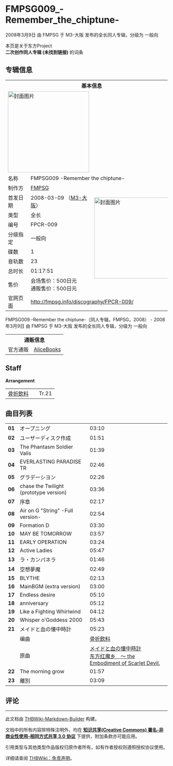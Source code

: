 # FMPSG009_-Remember_the_chiptune-

<!-- source html: G:\repos\THBWiki-Markdown-Builder\THBWikiMarkdown\Temp\main\d\db\ns0%3AFMPSG009_-Remember_the_chiptune-.html -->

2008年3月9日 由 FMPSG 于 M3-大阪 发布的全长同人专辑，分级为 一般向

本页是关于东方Project  
 **二次创作同人专辑 (未找到链接)** 的词条
## 专辑信息

<table><tbody><tr><th colspan="3">基本信息</th></tr><tr><td class="cover-artwork-mobile" colspan="2"><a href="./文件-FMPSG009_-Remember_the_chiptune-封面.jpg.md" class="image" title="封面图片"><img alt="封面图片" src="https://upload.thwiki.cc/thumb/9/95/FMPSG009_-Remember_the_chiptune-%E5%B0%81%E9%9D%A2.jpg/252px-FMPSG009_-Remember_the_chiptune-%E5%B0%81%E9%9D%A2.jpg" decoding="async" loading="lazy" width="252" height="252" srcset="https://upload.thwiki.cc/thumb/9/95/FMPSG009_-Remember_the_chiptune-%E5%B0%81%E9%9D%A2.jpg/378px-FMPSG009_-Remember_the_chiptune-%E5%B0%81%E9%9D%A2.jpg 1.5x, https://upload.thwiki.cc/thumb/9/95/FMPSG009_-Remember_the_chiptune-%E5%B0%81%E9%9D%A2.jpg/504px-FMPSG009_-Remember_the_chiptune-%E5%B0%81%E9%9D%A2.jpg 2x" data-file-width="568" data-file-height="568"></a></td>
</tr><tr><td class="label">名称</td><td colspan="2"> FMPSG009 -Remember the chiptune- </td></tr><tr><td class="label">制作方</td><td><a href="./FMPSG.md" title="FMPSG">FMPSG</a></td><td class="cover-artwork" rowspan="9" style="min-width:252px;"><a href="./文件-FMPSG009_-Remember_the_chiptune-封面.jpg.md" class="image" title="封面图片"><img alt="封面图片" src="https://upload.thwiki.cc/thumb/9/95/FMPSG009_-Remember_the_chiptune-%E5%B0%81%E9%9D%A2.jpg/252px-FMPSG009_-Remember_the_chiptune-%E5%B0%81%E9%9D%A2.jpg" decoding="async" loading="lazy" width="252" height="252" srcset="https://upload.thwiki.cc/thumb/9/95/FMPSG009_-Remember_the_chiptune-%E5%B0%81%E9%9D%A2.jpg/378px-FMPSG009_-Remember_the_chiptune-%E5%B0%81%E9%9D%A2.jpg 1.5x, https://upload.thwiki.cc/thumb/9/95/FMPSG009_-Remember_the_chiptune-%E5%B0%81%E9%9D%A2.jpg/504px-FMPSG009_-Remember_the_chiptune-%E5%B0%81%E9%9D%A2.jpg 2x" data-file-width="568" data-file-height="568"></a></td>
</tr><tr><td class="label">首发日期</td><td>2008-03-09&#160;（<a href="/展会作品列表?e=M3%23%E5%A4%A7%E9%98%AA">M3-大阪</a>）</td></tr><tr><td class="label">类型</td><td>全长</td></tr><tr><td class="label">编号</td><td>FPCR-009</td></tr><tr><td class="label">分级指定</td><td>一般向</td></tr><tr><td class="label">碟数</td><td>1</td></tr><tr><td class="label">音轨数</td><td>23</td></tr><tr><td class="label">总时长</td><td>01:17:51</td></tr><tr><td class="label">售价</td><td>会场售价：500日元<br>通贩售价：500日元</td></tr>
<tr><td class="label">官网页面</td><td colspan="2"><a rel="nofollow" class="external free" href="http://fmpsg.info/discography/FPCR-009/">http://fmpsg.info/discography/FPCR-009/</a></td></tr></tbody></table>

FMPSG009 -Remember the chiptune-（同人专辑，FMPSG，2008） - 2008年3月9日 由 FMPSG 于 M3-大阪 发布的全长同人专辑，分级为 一般向

<table><tbody><tr><th colspan="3">通贩信息</th></tr><tr><td class="label">官方通贩</td><td colspan="2"><a rel="nofollow" class="external text" href="http://alice-books.com/item/show/10017-10">AliceBooks</a></td></tr></tbody></table>


## Staff
  
 **Arrangement**   

<table><tbody><tr><td><a href="/index.php?title=%E9%AA%A8%E6%8A%98%E9%A3%B2%E6%96%99&amp;action=edit&amp;redlink=1" class="new" title="骨折飲料（页面不存在）">骨折飲料</a></td><td></td><td>Tr.21</td></tr></tbody></table>


## 曲目列表

<table><tbody><tr><td id="1" class="info"><b>01</b></td><td id="オープニング" colspan="2" class="title">オープニング<span class="thcsearchlinks"><a rel="nofollow" class="external text" href="https://cd.thwiki.cc?&amp;fromwiki=FMPSG009_-Remember_the_chiptune-"><span title="搜索相似同人曲"></span></a></span></td><td class="time">03:10</td></tr>
<tr><td id="2" class="info"><b>02</b></td><td id="ユーザーディスク作成" colspan="2" class="title">ユーザーディスク作成<span class="thcsearchlinks"><a rel="nofollow" class="external text" href="https://cd.thwiki.cc?&amp;fromwiki=FMPSG009_-Remember_the_chiptune-"><span title="搜索相似同人曲"></span></a></span></td><td class="time">01:51</td></tr>
<tr><td id="3" class="info"><b>03</b></td><td id="The_Phantasm_Soldier_Valis" colspan="2" class="title">The Phantasm Soldier Valis<span class="thcsearchlinks"><a rel="nofollow" class="external text" href="https://cd.thwiki.cc?&amp;fromwiki=FMPSG009_-Remember_the_chiptune-"><span title="搜索相似同人曲"></span></a></span></td><td class="time">01:39</td></tr>
<tr><td id="4" class="info"><b>04</b></td><td id="EVERLASTING_PARADISE_TR" colspan="2" class="title">EVERLASTING PARADISE TR<span class="thcsearchlinks"><a rel="nofollow" class="external text" href="https://cd.thwiki.cc?&amp;fromwiki=FMPSG009_-Remember_the_chiptune-"><span title="搜索相似同人曲"></span></a></span></td><td class="time">02:46</td></tr>
<tr><td id="5" class="info"><b>05</b></td><td id="グラデーシヨン" colspan="2" class="title">グラデーシヨン<span class="thcsearchlinks"><a rel="nofollow" class="external text" href="https://cd.thwiki.cc?&amp;fromwiki=FMPSG009_-Remember_the_chiptune-"><span title="搜索相似同人曲"></span></a></span></td><td class="time">02:26</td></tr>
<tr><td id="6" class="info"><b>06</b></td><td id="chase_the_Twilight_(prototype_version)" colspan="2" class="title">chase the Twilight (prototype version)<span class="thcsearchlinks"><a rel="nofollow" class="external text" href="https://cd.thwiki.cc?&amp;fromwiki=FMPSG009_-Remember_the_chiptune-"><span title="搜索相似同人曲"></span></a></span></td><td class="time">03:36</td></tr>
<tr><td id="7" class="info"><b>07</b></td><td id="序章" colspan="2" class="title">序章<span class="thcsearchlinks"><a rel="nofollow" class="external text" href="https://cd.thwiki.cc?&amp;fromwiki=FMPSG009_-Remember_the_chiptune-"><span title="搜索相似同人曲"></span></a></span></td><td class="time">02:17</td></tr>
<tr><td id="8" class="info"><b>08</b></td><td id="Air_on_G_&quot;String&quot;_-Full_version-" colspan="2" class="title">Air on G &#34;String&#34; -Full version-<span class="thcsearchlinks"><a rel="nofollow" class="external text" href="https://cd.thwiki.cc?&amp;fromwiki=FMPSG009_-Remember_the_chiptune-"><span title="搜索相似同人曲"></span></a></span></td><td class="time">02:54</td></tr>
<tr><td id="9" class="info"><b>09</b></td><td id="Formation_D" colspan="2" class="title">Formation D<span class="thcsearchlinks"><a rel="nofollow" class="external text" href="https://cd.thwiki.cc?&amp;fromwiki=FMPSG009_-Remember_the_chiptune-"><span title="搜索相似同人曲"></span></a></span></td><td class="time">03:30</td></tr>
<tr><td id="10" class="info"><b>10</b></td><td id="MAY_BE_TOMORROW" colspan="2" class="title">MAY BE TOMORROW<span class="thcsearchlinks"><a rel="nofollow" class="external text" href="https://cd.thwiki.cc?&amp;fromwiki=FMPSG009_-Remember_the_chiptune-"><span title="搜索相似同人曲"></span></a></span></td><td class="time">03:57</td></tr>
<tr><td id="11" class="info"><b>11</b></td><td id="EARLY_OPERATION" colspan="2" class="title">EARLY OPERATION<span class="thcsearchlinks"><a rel="nofollow" class="external text" href="https://cd.thwiki.cc?&amp;fromwiki=FMPSG009_-Remember_the_chiptune-"><span title="搜索相似同人曲"></span></a></span></td><td class="time">03:24</td></tr>
<tr><td id="12" class="info"><b>12</b></td><td id="Active_Ladies" colspan="2" class="title">Active Ladies<span class="thcsearchlinks"><a rel="nofollow" class="external text" href="https://cd.thwiki.cc?&amp;fromwiki=FMPSG009_-Remember_the_chiptune-"><span title="搜索相似同人曲"></span></a></span></td><td class="time">05:47</td></tr>
<tr><td id="13" class="info"><b>13</b></td><td id="ラ・カンパネラ" colspan="2" class="title">ラ・カンパネラ<span class="thcsearchlinks"><a rel="nofollow" class="external text" href="https://cd.thwiki.cc?&amp;fromwiki=FMPSG009_-Remember_the_chiptune-"><span title="搜索相似同人曲"></span></a></span></td><td class="time">01:46</td></tr>
<tr><td id="14" class="info"><b>14</b></td><td id="空想夢魔" colspan="2" class="title">空想夢魔<span class="thcsearchlinks"><a rel="nofollow" class="external text" href="https://cd.thwiki.cc?&amp;fromwiki=FMPSG009_-Remember_the_chiptune-"><span title="搜索相似同人曲"></span></a></span></td><td class="time">02:49</td></tr>
<tr><td id="15" class="info"><b>15</b></td><td id="BLYTHE" colspan="2" class="title">BLYTHE<span class="thcsearchlinks"><a rel="nofollow" class="external text" href="https://cd.thwiki.cc?&amp;fromwiki=FMPSG009_-Remember_the_chiptune-"><span title="搜索相似同人曲"></span></a></span></td><td class="time">02:13</td></tr>
<tr><td id="16" class="info"><b>16</b></td><td id="MainBGM_(extra_version)" colspan="2" class="title">MainBGM (extra version)<span class="thcsearchlinks"><a rel="nofollow" class="external text" href="https://cd.thwiki.cc?&amp;fromwiki=FMPSG009_-Remember_the_chiptune-"><span title="搜索相似同人曲"></span></a></span></td><td class="time">03:00</td></tr>
<tr><td id="17" class="info"><b>17</b></td><td id="Endless_desire" colspan="2" class="title">Endless desire<span class="thcsearchlinks"><a rel="nofollow" class="external text" href="https://cd.thwiki.cc?&amp;fromwiki=FMPSG009_-Remember_the_chiptune-"><span title="搜索相似同人曲"></span></a></span></td><td class="time">05:10</td></tr>
<tr><td id="18" class="info"><b>18</b></td><td id="anniversary" colspan="2" class="title">anniversary<span class="thcsearchlinks"><a rel="nofollow" class="external text" href="https://cd.thwiki.cc?&amp;fromwiki=FMPSG009_-Remember_the_chiptune-"><span title="搜索相似同人曲"></span></a></span></td><td class="time">05:12</td></tr>
<tr><td id="19" class="info"><b>19</b></td><td id="Like_a_Fighting_Whirlwind" colspan="2" class="title">Like a Fighting Whirlwind<span class="thcsearchlinks"><a rel="nofollow" class="external text" href="https://cd.thwiki.cc?&amp;fromwiki=FMPSG009_-Remember_the_chiptune-"><span title="搜索相似同人曲"></span></a></span></td><td class="time">04:12</td></tr>
<tr><td id="20" class="info"><b>20</b></td><td id="Whisper_o&#39;Goddess_2000" colspan="2" class="title">Whisper o&#39;Goddess 2000<span class="thcsearchlinks"><a rel="nofollow" class="external text" href="https://cd.thwiki.cc?&amp;fromwiki=FMPSG009_-Remember_the_chiptune-"><span title="搜索相似同人曲"></span></a></span></td><td class="time">05:43</td></tr>
<tr><td id="21" class="infoYD"><b>21</b></td><td id="メイドと血の懐中時計" colspan="2" class="title">メイドと血の懐中時計<span class="thcsearchlinks"><a rel="nofollow" class="external text" href="https://cd.thwiki.cc?arrange=骨折飲料&amp;ogmusic=メイドと血の懐中時計&amp;fromwiki=FMPSG009_-Remember_the_chiptune-"><span title="搜索相似同人曲"></span></a></span></td><td class="time">05:23</td></tr><tr><td class="left"></td><td class="label">编曲</td><td class="text" colspan="2"><a href="/index.php?title=%E9%AA%A8%E6%8A%98%E9%A3%B2%E6%96%99&amp;action=edit&amp;redlink=1" class="new" title="骨折飲料（页面不存在）">骨折飲料</a><span class="thcsearchlinks"><a rel="nofollow" class="external text" href="https://cd.thwiki.cc?arrange=，骨折飲料&amp;fromwiki=FMPSG009_-Remember_the_chiptune-"><span></span></a></span></td></tr><tr><td class="left"></td><td class="label">原曲</td><td class="text" colspan="2"><span class="thcsearchlinks"><a rel="nofollow" class="external text" href="https://cd.thwiki.cc?ogmusic=メイドと血の懐中時計&amp;fromwiki=FMPSG009_-Remember_the_chiptune-"><span></span></a></span><div class="ogmusic"><a href="/%E3%83%A1%E3%82%A4%E3%83%89%E3%81%A8%E8%A1%80%E3%81%AE%E6%87%90%E4%B8%AD%E6%99%82%E8%A8%88" class="mw-redirect" title="メイドと血の懐中時計">メイドと血の懐中時計</a></div><div class="source"><a href="/%E4%B8%9C%E6%96%B9%E7%BA%A2%E9%AD%94%E4%B9%A1_%EF%BD%9E_the_Embodiment_of_Scarlet_Devil." class="mw-redirect" title="东方红魔乡 ～ the Embodiment of Scarlet Devil.">东方红魔乡　～ the Embodiment of Scarlet Devil.</a></div></td></tr>
<tr><td id="22" class="info"><b>22</b></td><td id="The_morning_grow" colspan="2" class="title">The morning grow<span class="thcsearchlinks"><a rel="nofollow" class="external text" href="https://cd.thwiki.cc?&amp;fromwiki=FMPSG009_-Remember_the_chiptune-"><span title="搜索相似同人曲"></span></a></span></td><td class="time">01:57</td></tr>
<tr><td id="23" class="info"><b>23</b></td><td id="離別" colspan="2" class="title">離別<span class="thcsearchlinks"><a rel="nofollow" class="external text" href="https://cd.thwiki.cc?&amp;fromwiki=FMPSG009_-Remember_the_chiptune-"><span title="搜索相似同人曲"></span></a></span></td><td class="time">03:09</td></tr></tbody></table>


## 评论




---

此文档由 [THBWiki-Markdown-Builder](https://github.com/Delsin-Yu/THBWiki-Markdown-Builder) 构建。

文档中的所有内容除特殊注明外，均在 [**知识共享(Creative Commons) 署名-非商业性使用-相同方式共享 3.0 协议**](https://creativecommons.org/licenses/by-sa/3.0/deed.zh-hans) 下提供，附加条款亦可能应用。

引用类型与其他类型作品版权归原作者所有，如有作者授权则遵照授权协议使用。

详细请查阅 [THBWiki：免责声明](https://thbwiki.cc/THBWiki:%E5%85%8D%E8%B4%A3%E5%A3%B0%E6%98%8E)。

